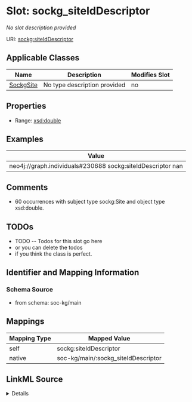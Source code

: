 

# Slot: sockg_siteIdDescriptor


_No slot description provided_





URI: [sockg:siteIdDescriptor](http://www.semanticweb.org/sockg/ontologies/2024/0/soil-carbon-ontology/siteIdDescriptor)



<!-- no inheritance hierarchy -->





## Applicable Classes

| Name | Description | Modifies Slot |
| --- | --- | --- |
| [SockgSite](../classes/SockgSite.md) | No type description provided |  no  |







## Properties

* Range: [xsd:double](http://www.w3.org/2001/XMLSchema#double)






## Examples

| Value |
| --- |
| neo4j://graph.individuals#230688 sockg:siteIdDescriptor nan |

## Comments

* 60 occurrences with subject type sockg:Site and object type xsd:double.

## TODOs

* TODO -- Todos for this slot go here
* or you can delete the todos
* if you think the class is perfect.

## Identifier and Mapping Information







### Schema Source


* from schema: soc-kg/main




## Mappings

| Mapping Type | Mapped Value |
| ---  | ---  |
| self | sockg:siteIdDescriptor |
| native | soc-kg/main/:sockg_siteIdDescriptor |




## LinkML Source

<details>
```yaml
name: sockg_siteIdDescriptor
description: No slot description provided
todos:
- TODO -- Todos for this slot go here
- or you can delete the todos
- if you think the class is perfect.
comments:
- 60 occurrences with subject type sockg:Site and object type xsd:double.
examples:
- value: neo4j://graph.individuals#230688 sockg:siteIdDescriptor nan
from_schema: soc-kg/main
rank: 1000
slot_uri: sockg:siteIdDescriptor
alias: sockg_siteIdDescriptor
domain_of:
- sockg_Site
range: double

```
</details>